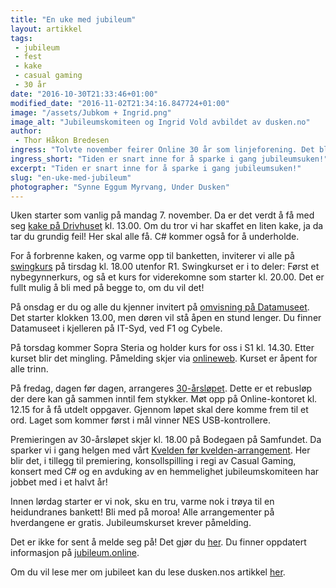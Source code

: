 ```yaml
---
title: "En uke med jubileum"
layout: artikkel
tags: 
 - jubileum
 - fest
 - kake
 - casual gaming
 - 30 år
date: "2016-10-30T21:33:46+01:00"
modified_date: "2016-11-02T21:34:16.847724+01:00"
image: "/assets/Jubkom + Ingrid.png"
image_alt: "Jubileumskomiteen og Ingrid Vold avbildet av dusken.no"
author:
 - Thor Håkon Bredesen
ingress: "Tolvte november feirer Online 30 år som linjeforening. Det blir en heidundranes bankett med mat, drikke, sang, storband og stormannsgalskap. Før det skal vi ha en uke med gratisarrangementer for alle!"
ingress_short: "Tiden er snart inne for å sparke i gang jubileumsuken!"
excerpt: "Tiden er snart inne for å sparke i gang jubileumsuken!"
slug: "en-uke-med-jubileum"
photographer: "Synne Eggum Myrvang, Under Dusken"
---
```

Uken starter som vanlig på mandag 7. november. Da er det verdt å få med seg [kake på Drivhuset](https://www.facebook.com/events/1617271001901652/) kl. 13.00. Om du tror vi har skaffet en liten kake, ja da tar du grundig feil! Her skal alle få. C# kommer også for å underholde.

For å forbrenne kaken, og varme opp til banketten, inviterer vi alle på [swingkurs](https://www.facebook.com/events/962828813822501/) på tirsdag kl. 18.00 utenfor R1. Swingkurset er i to deler: Først et nybegynnerkurs, og så et kurs for viderekomne som starter kl. 20.00. Det er fullt mulig å bli med på begge to, om du vil det!

På onsdag er du og alle du kjenner invitert på [omvisning på Datamuseet](https://www.facebook.com/events/1058204054297111/). Det starter klokken 13.00, men døren vil stå åpen en stund lenger. Du finner Datamuseet i kjelleren på IT-Syd, ved F1 og Cybele. 

På torsdag kommer Sopra Steria og holder kurs for oss i S1 kl. 14.30. Etter kurset blir det mingling. Påmelding skjer via [onlineweb](https://online.ntnu.no/events/347/online-30-ar-jubileumsarrangement-med-sopra-steria/). Kurset er åpent for alle trinn.

På fredag, dagen før dagen, arrangeres [30-årsløpet](https://www.facebook.com/events/1783375831951017/). Dette er et rebusløp der dere kan gå sammen inntil fem stykker. Møt opp på Online-kontoret kl. 12.15 for å få utdelt oppgaver. Gjennom løpet skal dere komme frem til et ord. Laget som kommer først i mål vinner NES USB-kontrollere. 

Premieringen av 30-årsløpet skjer kl. 18.00 på Bodegaen på Samfundet. Da sparker vi i gang helgen med vårt [Kvelden før kvelden-arrangement](https://www.facebook.com/events/991542287624714/). Her blir det, i tillegg til premiering, konsollspilling i regi av Casual Gaming, konsert med C# og en avduking av en hemmelighet jubileumskomiteen har jobbet med i et halvt år! 

Innen lørdag starter er vi nok, sku en tru, varme nok i trøya til en heidundranes bankett! Bli med på moroa! Alle arrangementer på hverdangene er gratis. Jubileumskurset krever påmelding.

Det er ikke for sent å melde seg på! Det gjør du [her](https://online.ntnu.no/events/331/onlines-30-arsjubileum-bankett/). Du finner oppdatert informasjon på [jubileum.online](https://jubileum.online/).

Om du vil lese mer om jubileet kan du lese dusken.nos artikkel [her](http://dusken.no/artikkel/26289/online-fyller-30-aar/).